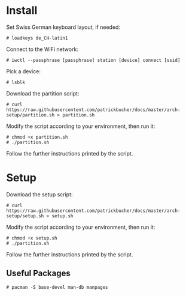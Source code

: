 # Install

Set Swiss German keyboard layout, if needed:

    # loadkeys de_CH-latin1

Connect to the WiFi network:

    # iwctl --passphrase [passphrase] station [device] connect [ssid]

Pick a device:

    # lsblk

Download the partition script:

    # curl https://raw.githubusercontent.com/patrickbucher/docs/master/arch-setup/partition.sh > partition.sh

Modify the script according to your environment, then run it:

    # chmod +x partition.sh
    # ./partition.sh

Follow the further instructions printed by the script.

# Setup

Download the setup script:

    # curl https://raw.githubusercontent.com/patrickbucher/docs/master/arch-setup/setup.sh > setup.sh

Modify the script according to your environment, then run it:

    # chmod +x setup.sh
    # ./partition.sh

Follow the further instructions printed by the script.

## Useful Packages

    # pacman -S base-devel man-db manpages
